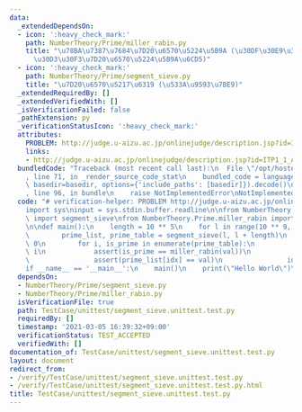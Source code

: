 ```yaml
---
data:
  _extendedDependsOn:
  - icon: ':heavy_check_mark:'
    path: NumberTheory/Prime/miller_rabin.py
    title: "\u78BA\u7387\u7684\u7D20\u6570\u5224\u5B9A (\u30DF\u30E9\u30FC\u30FB\u30E9\
      \u30D3\u30F3\u7D20\u6570\u5224\u5B9A\u6CD5)"
  - icon: ':heavy_check_mark:'
    path: NumberTheory/Prime/segment_sieve.py
    title: "\u7D20\u6570\u5217\u6319 (\u533A\u9593\u7BE9)"
  _extendedRequiredBy: []
  _extendedVerifiedWith: []
  _isVerificationFailed: false
  _pathExtension: py
  _verificationStatusIcon: ':heavy_check_mark:'
  attributes:
    PROBLEM: http://judge.u-aizu.ac.jp/onlinejudge/description.jsp?id=ITP1_1_A
    links:
    - http://judge.u-aizu.ac.jp/onlinejudge/description.jsp?id=ITP1_1_A
  bundledCode: "Traceback (most recent call last):\n  File \"/opt/hostedtoolcache/Python/3.9.5/x64/lib/python3.9/site-packages/onlinejudge_verify/documentation/build.py\"\
    , line 71, in _render_source_code_stat\n    bundled_code = language.bundle(stat.path,\
    \ basedir=basedir, options={'include_paths': [basedir]}).decode()\n  File \"/opt/hostedtoolcache/Python/3.9.5/x64/lib/python3.9/site-packages/onlinejudge_verify/languages/python.py\"\
    , line 96, in bundle\n    raise NotImplementedError\nNotImplementedError\n"
  code: "# verification-helper: PROBLEM http://judge.u-aizu.ac.jp/onlinejudge/description.jsp?id=ITP1_1_A\n\
    import sys\ninput = sys.stdin.buffer.readline\n\nfrom NumberTheory.Prime.segment_sieve\
    \ import segment_sieve\nfrom NumberTheory.Prime.miller_rabin import miller_rabin\n\
    \n\ndef main():\n    length = 10 ** 5\n    for l in range(10 ** 9, 10 ** 9 + 10):\n\
    \        prime_list, prime_table = segment_sieve(l, l + length)\n        idx =\
    \ 0\n        for i, is_prime in enumerate(prime_table):\n            val = l +\
    \ i\n            assert(is_prime == miller_rabin(val))\n            if is_prime:\n\
    \                assert(prime_list[idx] == val)\n                idx += 1\n\n\n\
    if __name__ == '__main__':\n    main()\n    print(\"Hello World\")\n"
  dependsOn:
  - NumberTheory/Prime/segment_sieve.py
  - NumberTheory/Prime/miller_rabin.py
  isVerificationFile: true
  path: TestCase/unittest/segment_sieve.unittest.test.py
  requiredBy: []
  timestamp: '2021-03-05 16:39:32+09:00'
  verificationStatus: TEST_ACCEPTED
  verifiedWith: []
documentation_of: TestCase/unittest/segment_sieve.unittest.test.py
layout: document
redirect_from:
- /verify/TestCase/unittest/segment_sieve.unittest.test.py
- /verify/TestCase/unittest/segment_sieve.unittest.test.py.html
title: TestCase/unittest/segment_sieve.unittest.test.py
---
```

